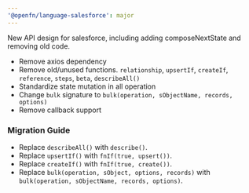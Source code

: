 ```yaml
---
'@openfn/language-salesforce': major
---
```


New API design for salesforce, including adding composeNextState and removing
old code.

- Remove axios dependency
- Remove old/unused functions. `relationship`, `upsertIf`, `createIf`,
  `reference`, `steps`, `beta`, `describeAll()`
- Standardize state mutation in all operation
- Change `bulk` signature to `bulk(operation, sObjectName, records, options)`
- Remove callback support

### Migration Guide

- Replace `describeAll()` with `describe()`.
- Replace `upsertIf()` with `fnIf(true, upsert())`.
- Replace `createIf()` with `fnIf(true, create())`.
- Replace `bulk(operation, sObject, options, records)` with
  `bulk(operation, sObjectName, records, options)`.
